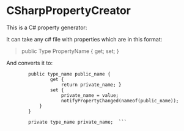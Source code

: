 # CSharpPropertyCreator
This is a C# property generator:

It can take any c# file with properties which are in this format:
  > public Type PropertyName { get; set; }
  
And converts it to:
```
        public type_name public_name { 
                get {
                    return private_name; }
                set {
                    private_name = value; 
                    notifyPropertyChanged(nameof(public_name)); 
            } 
        }
        
        private type_name private_name;  ```
